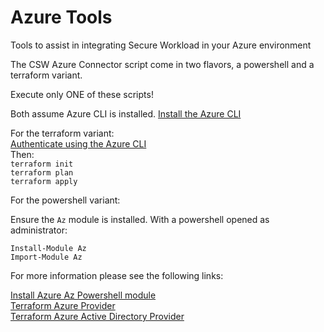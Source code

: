 # Azure Tools
Tools to assist in integrating Secure Workload in your Azure environment

The CSW Azure Connector script come in two flavors, a powershell and a terraform variant. 

Execute only ONE of these scripts! 

Both assume Azure CLI is installed.
[Install the Azure CLI](https://learn.microsoft.com/en-us/dotnet/azure/install-azure-cli)

For the terraform variant:
</br>
[Authenticate using the Azure CLI](https://registry.terraform.io/providers/hashicorp/azurerm/latest/docs/guides/azure_cli)
</br>
Then:
</br>`terraform init`
</br>`terraform plan`
</br>`terraform apply`

For the powershell variant:

Ensure the `Az` module is installed. With a powershell opened as administrator:

`Install-Module Az`
</br>`Import-Module Az`

For more information please see the following links:

[Install Azure Az Powershell module](https://learn.microsoft.com/en-us/powershell/azure/install-az-ps?view=azps-9.0.1)
</br>[Terraform Azure Provider](https://registry.terraform.io/providers/hashicorp/azurerm/latest/docs)
</br>[Terraform Azure Active Directory Provider](https://registry.terraform.io/providers/hashicorp/azuread/latest/docs)